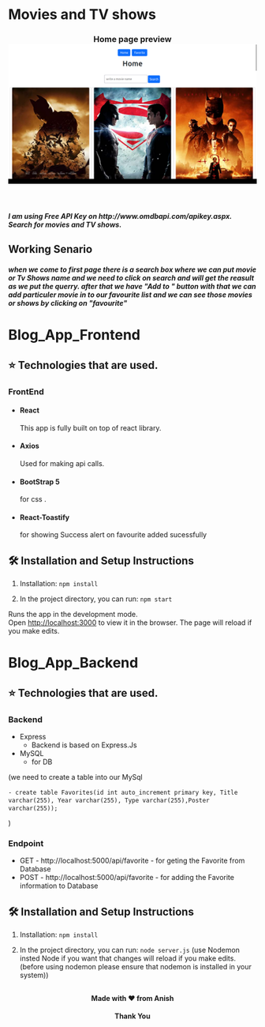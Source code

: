 # Movies and TV shows

<h3 align="center">
  Home page preview <br/>
 <img alt="Demo" src="./redme-Img.png" /> 
  </h3>

<br>
<h5>I am using Free API Key on http://www.omdbapi.com/apikey.aspx. Search for movies and TV shows.</h5>

## Working Senario
   <h5> when we come to first page there is a search box where we can put movie or Tv Shows name and we need to click on search and will get the reasult as we put the querry. after that we have "Add to " button with that we can add particuler movie in to our favourite list and we can see those movies or shows by clicking on "favourite"</h5>




# Blog_App_Frontend

## ⭐ Technologies that are used.

### FrontEnd
- #### React  
    This app is fully built on top of react library.
- #### Axios 
    Used for making api calls.
- #### BootStrap 5
    for css . 
- #### React-Toastify
    for showing Success alert on favourite added sucessfully 
    


## 🛠 Installation and Setup Instructions

1. Installation: `npm install`

2. In the project directory, you can run: `npm start`

Runs the app in the development mode.\
Open [http://localhost:3000](http://localhost:3000) to view it in the browser.
The page will reload if you make edits.



# Blog_App_Backend

## ⭐ Technologies that are used.
### Backend
-  Express
      - Backend is based on Express.Js
-   MySQL
      - for DB 

(we need to create a table into our MySql 

    - create table Favorites(id int auto_increment primary key, Title varchar(255), Year varchar(255), Type varchar(255),Poster varchar(255));
)

  
### Endpoint
- GET - http://localhost:5000/api/favorite
       - for geting the Favorite from Database
- POST - http://localhost:5000/api/favorite
       - for adding the Favorite information to Database 

## 🛠 Installation and Setup Instructions

1. Installation: `npm install`

2. In the project directory, you can run: `node server.js`
(use Nodemon insted Node if you want that changes will reload if you make edits.
(before using nodemon please ensure that nodemon is installed in your system))


##
<h4 align="center">Made with ❤️ from Anish</h4>
<h4 align="center">Thank You</h4>


